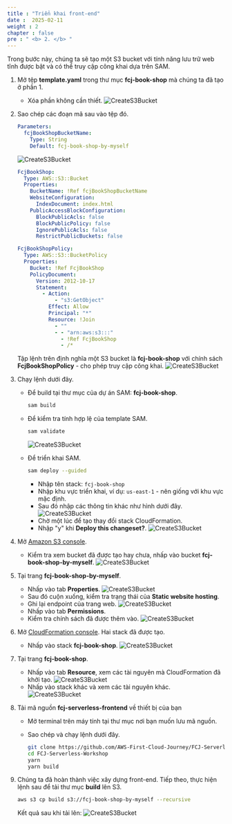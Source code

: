 ```yaml
---
title : "Triển khai front-end"
date :  2025-02-11
weight : 2 
chapter : false
pre : " <b> 2. </b> "
---
```

Trong bước này, chúng ta sẽ tạo một S3 bucket với tính năng lưu trữ web tĩnh được bật và có thể truy cập công khai dựa trên SAM.

1. Mở tệp **template.yaml** trong thư mục **fcj-book-shop** mà chúng ta đã tạo ở phần 1.
    - Xóa phần không cần thiết.
![CreateS3Bucket](/images/temp/1/12.png?width=90pc)

2. Sao chép các đoạn mã sau vào tệp đó.

    ```yml
    Parameters:
      fcjBookShopBucketName:
        Type: String
        Default: fcj-book-shop-by-myself    
    ```

    ![CreateS3Bucket](/images/temp/1/13.png?width=90pc)

    ```yml
    FcjBookShop:
      Type: AWS::S3::Bucket
      Properties:
        BucketName: !Ref fcjBookShopBucketName
        WebsiteConfiguration:
          IndexDocument: index.html
        PublicAccessBlockConfiguration:
          BlockPublicAcls: false
          BlockPublicPolicy: false
          IgnorePublicAcls: false
          RestrictPublicBuckets: false

    FcjBookShopPolicy:
      Type: AWS::S3::BucketPolicy
      Properties:
        Bucket: !Ref FcjBookShop
        PolicyDocument:
          Version: 2012-10-17
          Statement:
            - Action:
                - "s3:GetObject"
              Effect: Allow
              Principal: "*"
              Resource: !Join
                - ""
                - - "arn:aws:s3:::"
                  - !Ref FcjBookShop
                  - /*
    ```

    Tập lệnh trên định nghĩa một S3 bucket là **fcj-book-shop** với chính sách **FcjBookShopPolicy** - cho phép truy cập công khai.
    ![CreateS3Bucket](/images/temp/1/14.png?width=90pc)

3. Chạy lệnh dưới đây.
    - Để build tại thư mục của dự án SAM: **fcj-book-shop**.

      ```bash
      sam build
      ```

    - Để kiểm tra tính hợp lệ của template SAM.

      ```bash
      sam validate
      ```

      ![CreateS3Bucket](/images/temp/1/15.png?width=90pc)

    - Để triển khai SAM.

      ```bash
      sam deploy --guided
      ```

      - Nhập tên stack: `fcj-book-shop`
      - Nhập khu vực triển khai, ví dụ: `us-east-1` - nên giống với khu vực mặc định.
      - Sau đó nhập các thông tin khác như hình dưới đây.
      ![CreateS3Bucket](/images/temp/1/16.png?width=90pc)
      - Chờ một lúc để tạo thay đổi stack CloudFormation.
      - Nhập "y" khi **Deploy this changeset?**.
      ![CreateS3Bucket](/images/temp/1/17.png?width=90pc)

4. Mở [Amazon S3 console](https://s3.console.aws.amazon.com/s3/buckets?region=ap-southeast-1&region=ap-southeast-1).
    - Kiểm tra xem bucket đã được tạo hay chưa, nhấp vào bucket **fcj-book-shop-by-myself**.
    ![CreateS3Bucket](/images/temp/1/18.png?width=90pc)

5. Tại trang **fcj-book-shop-by-myself**.
    - Nhấp vào tab **Properties**.
    ![CreateS3Bucket](/images/temp/1/19.png?width=90pc)
    - Sau đó cuộn xuống, kiểm tra trạng thái của **Static website hosting**.
    - Ghi lại endpoint của trang web.
    ![CreateS3Bucket](/images/temp/1/20.png?width=90pc)
    - Nhấp vào tab **Permissions**.
    - Kiểm tra chính sách đã được thêm vào.
    ![CreateS3Bucket](/images/temp/1/21.png?width=90pc)

6. Mở [CloudFormation console](https://ap-southeast-1.console.aws.amazon.com/cloudformation/home?region=ap-southeast-1#/stacks?filteringStatus=active&filteringText=&viewNested=true&hideStacks=false). Hai stack đã được tạo.
    - Nhấp vào stack **fcj-book-shop**.
    ![CreateS3Bucket](/images/temp/1/22.png?width=90pc)

7. Tại trang **fcj-book-shop**.
    - Nhấp vào tab **Resource**, xem các tài nguyên mà CloudFormation đã khởi tạo.
    ![CreateS3Bucket](/images/temp/1/23.png?width=90pc)
    - Nhấp vào stack khác và xem các tài nguyên khác.
    ![CreateS3Bucket](/images/temp/1/24.png?width=90pc)

8. Tải mã nguồn **fcj-serverless-frontend** về thiết bị của bạn
    - Mở terminal trên máy tính tại thư mục nơi bạn muốn lưu mã nguồn.
    - Sao chép và chạy lệnh dưới đây.

      ```bash
      git clone https://github.com/AWS-First-Cloud-Journey/FCJ-Serverless-Workshop.git
      cd FCJ-Serverless-Workshop
      yarn
      yarn build
      ```

9. Chúng ta đã hoàn thành việc xây dựng front-end. Tiếp theo, thực hiện lệnh sau để tải thư mục **build** lên S3.

    ```bash
    aws s3 cp build s3://fcj-book-shop-by-myself --recursive
    ```

    Kết quả sau khi tải lên:
    ![CreateS3Bucket](/images/temp/1/25.png?width=90pc)
